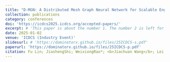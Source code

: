 ```yaml
---
title: "D-MGN: A Distributed Mesh Graph Neural Network for Scalable Engineering Simulation."
collection: publications
category: conferences
doi: 'https://icdcs2025.icdcs.org/accepted-papers/'
excerpt: # 'This paper is about the number 1. The number 2 is left for future work.'
date: 2025-01-02
venue: 'ICDCS (Industry Event)'
slidesurl: # 'https://dominatorx.github.io/files/25ICDCS-s.pdf'
paperurl: 'https://dominatorx.github.io/files/25ICDCS-p.pdf'
citation: Fu Lin; JiashengShi; WeixiongRao*; <b>Jiachuan Wang</b>; Lei Chen; ChunyanZhu; HaihuaWang; Suo Xie.
---
```

